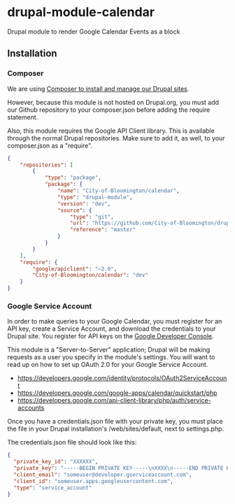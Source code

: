 # drupal-module-calendar
Drupal module to render Google Calendar Events as a block

## Installation
### Composer
We are using [Composer to install and manage our Drupal sites](https://www.drupal.org/docs/develop/using-composer/using-composer-to-manage-drupal-site-dependencies).


However, because this module is not hosted on Drupal.org, you must add our Github repository
to your composer.json before adding the require statement.

Also, this module requires the Google API Client library.  This is available through the normal
Drupal repositories.  Make sure to add it, as well, to your composer.json as a "require".

```json
{
    "repositories": [
        {
            "type": "package",
            "package": {
                "name": "City-of-Bloomington/calendar",
                "type": "drupal-module",
                "version": "dev",
                "source": {
                    "type": "git",
                    "url": "https://github.com/City-of-Bloomington/drupal-module-calendar",
                    "reference": "master"
                }
            }
        }
    ],
    "require": {
        "google/apiclient": "~2.0",
        "City-of-Bloomington/calendar": "dev"
    }
}
```

### Google Service Account
In order to make queries to your Google Calendar, you must register for an API key,
create a Service Account, and download the credentials to your Drupal site.  You
register for API keys on the [Google Developer Console](https://console.developers.google.com).

This module is a "Server-to-Server" application;  Drupal will be making requests as
a user you specify in the module's settings. You will want to read up
on how to set up OAuth 2.0 for your Google Service Account.

* https://developers.google.com/identity/protocols/OAuth2ServiceAccount
* https://developers.google.com/google-apps/calendar/quickstart/php
* https://developers.google.com/api-client-library/php/auth/service-accounts

Once you have a credentials.json file with your private key, you must place the file
in your Drupal installation's /web/sites/default, next to settings.php.

The credentials.json file should look like this:
```json
{
  "private_key_id": "XXXXXX",
  "private_key": "-----BEGIN PRIVATE KEY-----\nXXXX\n-----END PRIVATE KEY-----\n",
  "client_email": "someuser@developer.gserviceaccount.com",
  "client_id": "someuser.apps.googleusercontent.com",
  "type": "service_account"
}
```

